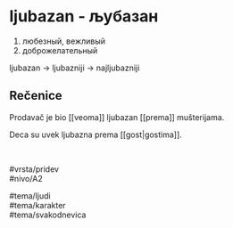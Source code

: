 # ljubazan - љубазан

1. любезный, вежливый  
2. доброжелательный

ljubazan → ljubazniji → najljubazniji

## Rečenice

Prodavač je bio [[veoma]] ljubazan [[prema]] mušterijama.

Deca su uvek ljubazna prema [[gost|gostima]].

<br>

#vrsta/pridev  
#nivo/A2  

#tema/ljudi  
#tema/karakter  
#tema/svakodnevica
